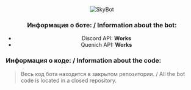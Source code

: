 
<div align="center">

![SkyBot](https://media.discordapp.net/attachments/863806029590560769/876352996433350706/1704_oooo.plus.png?width=288&height=287)  

  ### Информация о боте: / Information about the bot:
* Discord API: **Works**
* Quenich API: **Works**

</div>

### Информация о коде: / Information about the code:

> Весь код бота находится в закрытом репозитории. / All the bot code is located in a closed repository.
